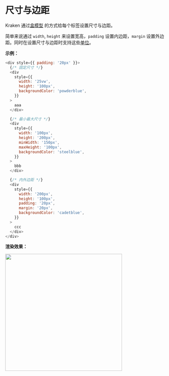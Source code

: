 # 尺寸与边距

Kraken 通过[盒模型](/development/styles/boxmodel) 的方式给每个标签设置尺寸与边距。

简单来说通过 `width`, `height` 来设置宽高，`padding` 设置内边距，`margin` 设置外边距。同时在设置尺寸与边距时支持这些[单位](/development/styles/unit)。

**示例：**

```js
<div style={{ padding: '20px' }}>
  {/* 固定尺寸 */}
  <div
    style={{
      width: '25vw',
      height: '100px',
      backgroundColor: 'powderblue',
    }}
  >
    aaa
  </div>

  {/* 最小最大尺寸 */}
  <div
    style={{
      width: '100px',
      height: '200px',
      minWidth: '150px',
      maxHeight: '100px',
      backgroundColor: 'steelblue',
    }}
  >
    bbb
  </div>

  {/* 内外边距 */}
  <div
    style={{
      width: '200px',
      height: '100px',
      padding: '20px',
      margin: '20px',
      backgroundColor: 'cadetblue',
    }}
  >
    ccc
  </div>
</div>
```

**渲染效果：**

<img src="https://img.alicdn.com/imgextra/i1/O1CN01kKQpq02AM9eiuhaZi_!!6000000008188-2-tps-740-740.png" width=370 />
